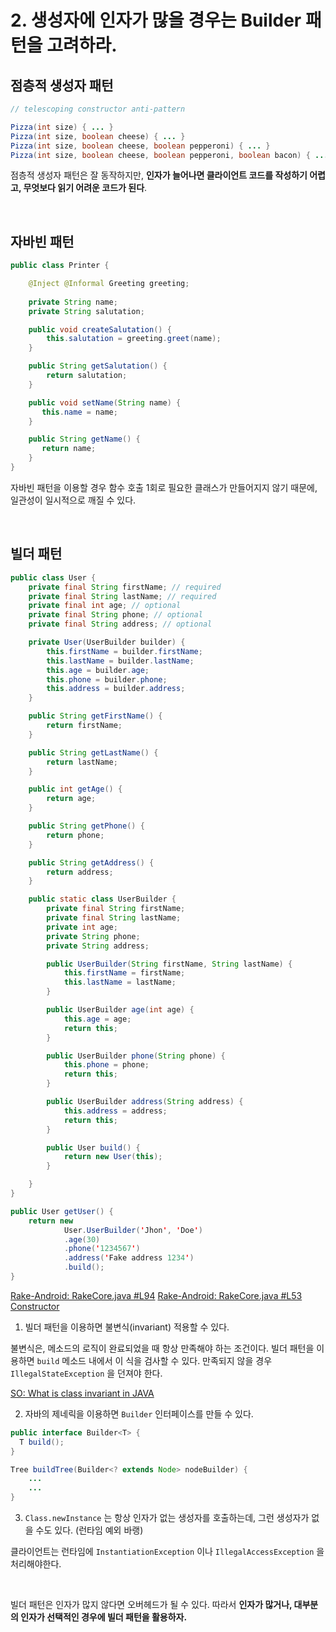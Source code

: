 # 2. 생성자에 인자가 많을 경우는 Builder 패턴을 고려하라.

## 점층적 생성자 패턴

```java
// telescoping constructor anti-pattern

Pizza(int size) { ... }        
Pizza(int size, boolean cheese) { ... }    
Pizza(int size, boolean cheese, boolean pepperoni) { ... }    
Pizza(int size, boolean cheese, boolean pepperoni, boolean bacon) { ... }
```

점층적 생성자 패턴은 잘 동작하지만, **인자가 늘어나면 클라이언트 코드를 작성하기 어렵고, 무엇보다 읽기 어려운 코드가 된다**.

<br/>

## 자바빈 패턴

```java
public class Printer {

    @Inject @Informal Greeting greeting;
    
    private String name;
    private String salutation;

    public void createSalutation() {
        this.salutation = greeting.greet(name);
    }

    public String getSalutation() {
        return salutation;
    }

    public void setName(String name) {
       this.name = name;
    }

    public String getName() {
       return name;
    }
}
```

자바빈 패턴을 이용할 경우 함수 호출 1회로 필요한 클래스가 만들어지지 않기 때문에, 일관성이 일시적으로 깨질 수 있다.

<br/>

## 빌더 패턴

```java
public class User {
	private final String firstName; // required
	private final String lastName; // required
	private final int age; // optional
	private final String phone; // optional
	private final String address; // optional

	private User(UserBuilder builder) {
		this.firstName = builder.firstName;
		this.lastName = builder.lastName;
		this.age = builder.age;
		this.phone = builder.phone;
		this.address = builder.address;
	}

	public String getFirstName() {
		return firstName;
	}

	public String getLastName() {
		return lastName;
	}

	public int getAge() {
		return age;
	}

	public String getPhone() {
		return phone;
	}

	public String getAddress() {
		return address;
	}

	public static class UserBuilder {
		private final String firstName;
		private final String lastName;
		private int age;
		private String phone;
		private String address;

		public UserBuilder(String firstName, String lastName) {
			this.firstName = firstName;
			this.lastName = lastName;
		}

		public UserBuilder age(int age) {
			this.age = age;
			return this;
		}

		public UserBuilder phone(String phone) {
			this.phone = phone;
			return this;
		}

		public UserBuilder address(String address) {
			this.address = address;
			return this;
		}

		public User build() {
			return new User(this);
		}

	}
}
```

```java
public User getUser() {
	return new
			User.UserBuilder('Jhon', 'Doe')
			.age(30)
			.phone('1234567')
			.address('Fake address 1234')
			.build();
}
```

[Rake-Android: RakeCore.java #L94](https://github.com/skpdi/rake-logger-android/blob/a7e22dfaed931eb0f3de98e8fd1e905f3669d9c8/rake/src/main/java/com/skp/di/rake/client/core/RakeCore.java#L90)
[Rake-Android: RakeCore.java #L53 Constructor](https://github.com/skpdi/rake-logger-android/blob/master/rake/src/main/java/com/skp/di/rake/client/core/RakeCore.java#L53)

1. 빌더 패턴을 이용하면 불변식(invariant) 적용할 수 있다.

불변식은, 메소드의 로직이 완료되었을 때 항상 만족해야 하는 조건이다. 빌더 패턴을 이용하면 `build` 메소드 내에서 이 식을 검사할 수 있다. 만족되지 않을 경우 `IllegalStateException` 을 던져야 한다.
 
[SO: What is class invariant in JAVA](http://stackoverflow.com/questions/8902331/what-is-a-class-invariant-in-java)
 
2. 자바의 제네릭을 이용하면 `Builder` 인터페이스를 만들 수 있다.
 
```java
public interface Builder<T> {
  T build();
}

Tree buildTree(Builder<? extends Node> nodeBuilder) {
	...
	...
}
```

3. `Class.newInstance` 는 항상 인자가 없는 생성자를 호출하는데, 그런 생성자가 없을 수도 있다. (런타임 예외 바랭)

클라이언트는 런타임에 `InstantiationException` 이나 `IllegalAccessException` 을 처리해야한다.

<br/>

빌더 패턴은 인자가 많지 않다면 오버헤드가 될 수 있다. 따라서 **인자가 많거나, 대부분의 인자가 선택적인 경우에 빌더 패턴을 활용하자.**

